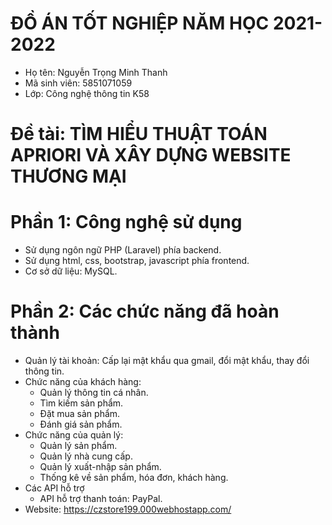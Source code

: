 # ĐỒ ÁN TỐT NGHIỆP NĂM HỌC 2021-2022
+ Họ tên: Nguyễn Trọng Minh Thanh
+ Mã sinh viên: 5851071059
+ Lớp: Công nghệ thông tin K58
# Đề tài: TÌM HIỂU THUẬT TOÁN APRIORI VÀ XÂY DỰNG WEBSITE THƯƠNG MẠI
# Phần 1: Công nghệ sử dụng
- Sử dụng ngôn ngữ PHP (Laravel) phía backend.
- Sử dụng html, css, bootstrap, javascript phía frontend.
- Cơ sở dữ liệu: MySQL.
# Phần 2: Các chức năng đã hoàn thành
- Quản lý tài khoản: Cấp lại mật khẩu qua gmail, đổi mật khẩu, thay đổi thông tin.
- Chức năng của khách hàng:
	+ Quản lý thông tin cá nhân.
	+ Tìm kiếm sản phẩm.
	+ Đặt mua sản phẩm.
	+ Đánh giá sản phẩm.
- Chức năng của quản lý:
	+ Quản lý sản phẩm.
	+ Quản lý nhà cung cấp.
	+ Quản lý xuất-nhập sản phẩm.
	+ Thống kê về sản phẩm, hóa đơn, khách hàng.
- Các API hỗ trợ
	+ API hỗ trợ thanh toán: PayPal.
- Website: https://czstore199.000webhostapp.com/
